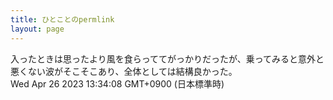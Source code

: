 ```yaml
---
title: ひとことのpermlink
layout: page
---
```

<div class="box" dt="1682483648319">
  入ったときは思ったより風を食らっててがっかりだったが、乗ってみると意外と悪くない波がそこそこあり、全体としては結構良かった。
  <div class="content is-small">Wed Apr 26 2023 13:34:08 GMT+0900 (日本標準時)</div>
</div>